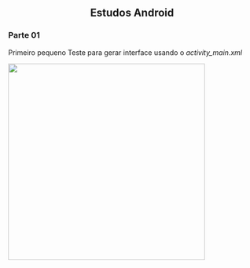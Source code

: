 <h2 align="center"> Estudos Android </h1>


### Parte 01 
Primeiro pequeno Teste para gerar interface usando o *activity_main.xml*

<img src="https://user-images.githubusercontent.com/61097674/137529852-ca628b11-4f3c-4273-8991-be6d2f856f3f.png" height="400px" >
